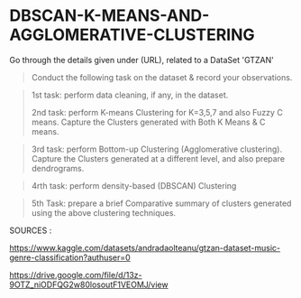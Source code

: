 # DBSCAN-K-MEANS-AND-AGGLOMERATIVE-CLUSTERING

Go through the details given under (URL), related to a DataSet 'GTZAN'

>Conduct the following task on the dataset & record your observations.

>1st task: perform data cleaning, if any, in the dataset.
>
>2nd task: perform K-means Clustering for K=3,5,7 and also Fuzzy C means. Capture the Clusters generated with Both K Means & C means.
 
>3rd task: perform Bottom-up Clustering (Agglomerative clustering).  Capture the Clusters generated at a different level, and also prepare dendrograms.

>4rth task: perform density-based (DBSCAN) Clustering

>5th Task: prepare a brief Comparative summary of clusters generated using the above clustering techniques.
 

SOURCES : 

https://www.kaggle.com/datasets/andradaolteanu/gtzan-dataset-music-genre-classification?authuser=0

https://drive.google.com/file/d/13z-9OTZ_niODFQG2w80losoutF1VEOMJ/view

